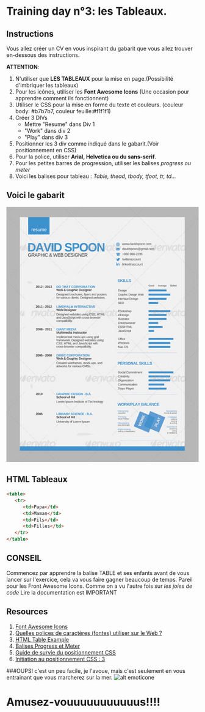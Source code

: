 # Training day n°3: les Tableaux.

## Instructions

Vous allez créer un CV en vous inspirant du gabarit que vous allez trouver en-dessous des instructions.

**ATTENTION**:
1. N'utiliser que **LES TABLEAUX** pour la mise en page.(Possibilité d'imbriquer les tableaux)
2. Pour les icônes, utiliser les **Font Awesome Icons** (Une occasion pour apprendre comment ils fonctionnent) 
3. Utiliser le CSS pour la mise en forme du texte et couleurs. (couleur body: #b7b7b7, couleur feuille:#f1f1f1)
4. Créer 3 DIVs
   * Mettre "Resume" dans Div 1
   * "Work" dans div 2
   * "Play" dans div 3
5. Positionner les 3 div comme indiqué dans le gabarit.(Voir positionnement en CSS)
6. Pour la police, utiliser **Arial, Helvetica ou du sans-serif**.
7. Pour les petites barres de progression, utiliser les balises *progress ou meter*
8. Voici les balises pour tableau : *Table, thead, tbody, tfoot, tr, td...*

## Voici le gabarit
![alt Gabarit](https://github.com/sallartiste/Cours/blob/master/exo-cv-tablo.jpg)

## HTML Tableaux
```html
<table>
   <tr>
      <td>Papa</td>
      <td>Maman</td>
      <td>Fils</td>
      <td>Filles</td>
   </tr>
</table>
```
## CONSEIL
Commencez par apprendre la balise TABLE et ses enfants avant de vous lancer sur l'exercice, cela va vous faire gagner beaucoup de temps.
Pareil pour les Front Awesome Icons. Comme on a vu l'autre fois sur *les joies de code* Lire la documentation est IMPORTANT

## Resources

1. [Font Awesome Icons](http://fontawesome.io/icons/)
2. [Quelles polices de caractères (fontes) utiliser sur le Web ?](https://www.alsacreations.com/article/lire/631-quelles-polices-pour-un-site-web.html)
3. [HTML Table Example](https://www.w3schools.com/html/html_tables.asp)
4. [Balises Progress et Meter](https://developer.mozilla.org/fr/docs/Web/HTML/Element/Progress)
5. [Guide de survie du positionnement CSS](https://www.alsacreations.com/article/lire/53-GuidedesurviedupositionnementCSS.html)
6. [Initiation au positionnement CSS : 3](https://openweb.eu.org/articles/initiation_absolue)

###OUPS! c'est un peu facile, je l'avoue, mais c'est seulement en vous entrainant que vous marcherez sur la mer.
![alt emoticone](https://s-media-cache-ak0.pinimg.com/236x/ec/44/09/ec4409cd24c39f97489d4eb4db70b643.jpg?noindex=1)

# Amusez-vouuuuuuuuuuus!!!!
